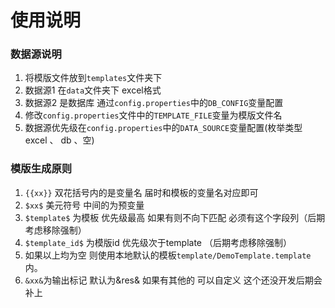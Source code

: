 # 使用说明


###  数据源说明
1. 将模版文件放到`templates`文件夹下
2. 数据源1 在`data`文件夹下 excel格式 
3. 数据源2 是数据库 通过`config.properties`中的`DB_CONFIG`变量配置
4. 修改`config.properties`文件中的`TEMPLATE_FILE`变量为模版文件名
5. 数据源优先级在`config.properties`中的`DATA_SOURCE`变量配置(枚举类型 excel 、 db 、空)

### 模版生成原则
1. `{{xx}}` 双花括号内的是变量名  届时和模板的变量名对应即可
2. `$xx$` 美元符号 中间的为预变量 
3. `$template$` 为模板 优先级最高 如果有则不向下匹配  必须有这个字段列（后期考虑移除强制）
4. `$template_id$` 为模版id  优先级次于template  （后期考虑移除强制）
5. 如果以上均为空 则使用本地默认的模板`template/DemoTemplate.template`内。
6. `&xx&`为输出标记 默认为&res&  如果有其他的 可以自定义   这个还没开发后期会补上
  

